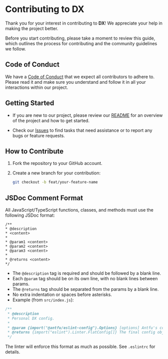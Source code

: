 # Contributing to DX

Thank you for your interest in contributing to **DX**! We appreciate your help in making the project better.

Before you start contributing, please take a moment to review this guide, which outlines the process for contributing and the community guidelines we follow.

## Code of Conduct

We have a [Code of Conduct](CODE_OF_CONDUCT.md) that we expect all contributors to adhere to. Please read it and make sure you understand and follow it in all your interactions within our project.

## Getting Started

- If you are new to our project, please review our [README](README.md) for an overview of the project and how to get started.

- Check our [Issues](https://github.com/eoussama/dx/issues) to find tasks that need assistance or to report any bugs or feature requests.

## How to Contribute

1. Fork the repository to your GitHub account.

2. Create a new branch for your contribution:

   ```bash
   git checkout -b feat/your-feature-name
   ```

## JSDoc Comment Format

All JavaScript/TypeScript functions, classes, and methods must use the following JSDoc format:

```
/**
* @description
* <content>
*
* @param1 <content>
* @param2 <content>
* @param3 <content>
*
* @returns <content>
*/
```

- The `@description` tag is required and should be followed by a blank line.
- Each `@param` tag should be on its own line, with no blank lines between params.
- The `@returns` tag should be separated from the params by a blank line.
- No extra indentation or spaces before asterisks.
- Example (from `src/index.js`):

```js
/**
 * @description
 * Personal DX config.
 *
 * @param {import("@antfu/eslint-config").Options} [options] Antfu's config options.
 * @returns {import("eslint").Linter.FlatConfig[]} The final config object.
 */
```

The linter will enforce this format as much as possible. See `.eslintrc` for details.
